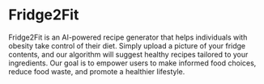 # Fridge2Fit

Fridge2Fit is an AI-powered recipe generator that helps individuals with obesity take control of their diet. Simply upload a picture of your fridge contents, and our algorithm will suggest healthy recipes tailored to your ingredients. Our goal is to empower users to make informed food choices, reduce food waste, and promote a healthier lifestyle.